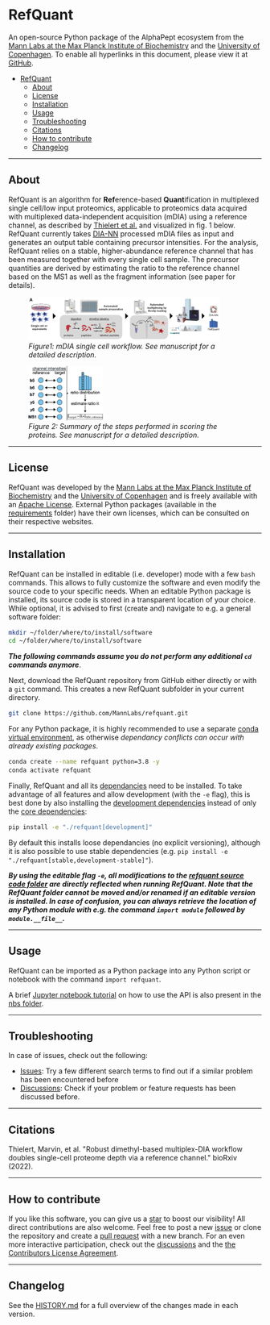 <!-- ![Pip installation](https://github.com/MannLabs/refquant/workflows/Default%20installation%20and%20tests/badge.svg)
![GUI and PyPi releases](https://github.com/MannLabs/refquant/workflows/Publish%20on%20PyPi%20and%20release%20on%20GitHub/badge.svg)
[![Downloads](https://pepy.tech/badge/refquant)](https://pepy.tech/project/refquant)
[![Downloads](https://pepy.tech/badge/refquant/month)](https://pepy.tech/project/refquant)
[![Downloads](https://pepy.tech/badge/refquant/week)](https://pepy.tech/project/refquant) -->


# RefQuant
An open-source Python package of the AlphaPept ecosystem from the [Mann Labs at the Max Planck Institute of Biochemistry](https://www.biochem.mpg.de/mann) and the [University of Copenhagen](https://www.cpr.ku.dk/research/proteomics/mann/). To enable all hyperlinks in this document, please view it at [GitHub](https://github.com/MannLabs/refquant).

- [RefQuant](#refquant)
  - [About](#about)
  - [License](#license)
  - [Installation](#installation)
  - [Usage](#usage)
  - [Troubleshooting](#troubleshooting)
  - [Citations](#citations)
  - [How to contribute](#how-to-contribute)
  - [Changelog](#changelog)

---
## About

RefQuant is an algorithm for **Ref**erence-based **Quant**ification in multiplexed single cell/low input proteomics, applicable to proteomics data acquired with multiplexed data-independent acquisition (mDIA) using a reference channel, as described by [Thielert et al.](https://www.biorxiv.org/content/10.1101/2022.12.02.518917v1.article-info) and visualized in fig. 1 below. RefQuant currently takes [DIA-NN](https://github.com/vdemichev/DiaNN) processed mDIA files as input and generates an output table containing precursor intensities. For the analysis, RefQuant relies on a stable, higher-abundance reference channel that has been measured together with every single cell sample. The precursor quantities are derived by estimating the ratio to the reference channel based on the MS1 as well as the fragment information (see paper for details).

<figure><img src="misc/mdia_single_cell_schema.png" width="90%"><figcaption><em>Figure1: mDIA single cell workflow. See manuscript for a detailed description.</em></figcaption></figure>
<figure><img src="misc/refquant_schema.png" width="35%"><figcaption><em>Figure 2: Summary of the steps performed in scoring the proteins. See manuscript for a detailed description.</em></figcaption></figure>

---
## License

RefQuant was developed by the [Mann Labs at the Max Planck Institute of Biochemistry](https://www.biochem.mpg.de/mann) and the [University of Copenhagen](https://www.cpr.ku.dk/research/proteomics/mann/) and is freely available with an [Apache License](LICENSE.txt). External Python packages (available in the [requirements](requirements) folder) have their own licenses, which can be consulted on their respective websites.

---
## Installation

RefQuant can be installed in editable (i.e. developer) mode with a few `bash` commands. This allows to fully customize the software and even modify the source code to your specific needs. When an editable Python package is installed, its source code is stored in a transparent location of your choice. While optional, it is advised to first (create and) navigate to e.g. a general software folder:

```bash
mkdir ~/folder/where/to/install/software
cd ~/folder/where/to/install/software
```

***The following commands assume you do not perform any additional `cd` commands anymore***.

Next, download the RefQuant repository from GitHub either directly or with a `git` command. This creates a new RefQuant subfolder in your current directory.

```bash
git clone https://github.com/MannLabs/refquant.git
```

For any Python package, it is highly recommended to use a separate [conda virtual environment](https://docs.conda.io/en/latest/), as otherwise *dependancy conflicts can occur with already existing packages*.

```bash
conda create --name refquant python=3.8 -y
conda activate refquant
```

Finally, RefQuant and all its [dependancies](requirements) need to be installed. To take advantage of all features and allow development (with the `-e` flag), this is best done by also installing the [development dependencies](requirements/requirements_development.txt) instead of only the [core dependencies](requirements/requirements.txt):

```bash
pip install -e "./refquant[development]"
```

By default this installs loose dependancies (no explicit versioning), although it is also possible to use stable dependencies (e.g. `pip install -e "./refquant[stable,development-stable]"`).

***By using the editable flag `-e`, all modifications to the [refquant source code folder](refquant) are directly reflected when running RefQuant. Note that the RefQuant folder cannot be moved and/or renamed if an editable version is installed. In case of confusion, you can always retrieve the location of any Python module with e.g. the command `import module` followed by `module.__file__`.***

---
## Usage

RefQuant can be imported as a Python package into any Python script or notebook with the command `import refquant`.

A brief [Jupyter notebook tutorial](nbs/tutorial.ipynb) on how to use the API is also present in the [nbs folder](nbs).

---
## Troubleshooting

In case of issues, check out the following:

* [Issues](https://github.com/MannLabs/refquant/issues): Try a few different search terms to find out if a similar problem has been encountered before
* [Discussions](https://github.com/MannLabs/refquant/discussions): Check if your problem or feature requests has been discussed before.

---
## Citations

Thielert, Marvin, et al. "Robust dimethyl-based multiplex-DIA workflow doubles single-cell proteome depth via a reference channel." bioRxiv (2022).

---
## How to contribute

If you like this software, you can give us a [star](https://github.com/MannLabs/refquant/stargazers) to boost our visibility! All direct contributions are also welcome. Feel free to post a new [issue](https://github.com/MannLabs/refquant/issues) or clone the repository and create a [pull request](https://github.com/MannLabs/refquant/pulls) with a new branch. For an even more interactive participation, check out the [discussions](https://github.com/MannLabs/refquant/discussions) and the [the Contributors License Agreement](misc/CLA.md).

---
## Changelog

See the [HISTORY.md](HISTORY.md) for a full overview of the changes made in each version.
